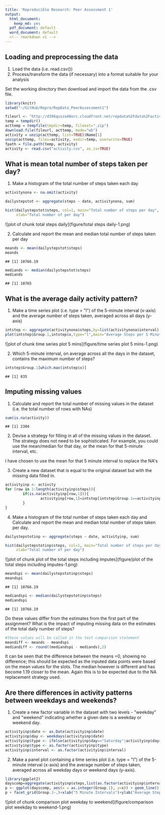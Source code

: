 ```yaml
---
title: 'Reproducible Research: Peer Assessment 1'
output:
  html_document:
    keep_md: yes
  pdf_document: default
  word_document: default
  <!-- rmarkdown v1 --> 
---
```



## Loading and preprocessing the data
1. Load the data (i.e. read.csv())
2. Process/transform the data (if necessary) into a format suitable for your
analysis

Set the working directory then download and import the data from the .csv file.


```r
library(knitr)
setwd("~/GitHub/Repro/RepData_PeerAssessment1")

fileurl <- "http://d396qusza40orc.cloudfront.net/repdata%2Fdata%2Factivity.zip"
temp = tempdir()
acttemp = tempfile(tmpdir=temp, fileext=".zip")
download.file(fileurl, acttemp, mode="wb")
activity = unzip(acttemp, list=TRUE)$Name[1]
unzip(acttemp, files=activity, exdir=temp, overwrite=TRUE)
fpath = file.path(temp, activity)
activity <- read.csv("activity.csv", as.is=TRUE)
```

## What is mean total number of steps taken per day?

1. Make a histogram of the total number of steps taken each day


```r
activitynona <- na.omit(activity)

dailystepstot <- aggregate(steps ~ date, activitynona, sum)

hist(dailystepstot$steps, col=1, main="Total number of steps per day", 
     xlab="Total number of per day")
```

![plot of chunk total steps daily](figure/total steps daily-1.png) 

2. Calculate and report the mean and median total number of steps taken
per day


```r
meands <- mean(dailystepstot$steps)
meands
```

```
## [1] 10766.19
```


```r
mediands <- median(dailystepstot$steps)
mediands
```

```
## [1] 10765
```

## What is the average daily activity pattern?

1. Make a time series plot (i.e. type = "l") of the 5-minute interval (x-axis)
and the average number of steps taken, averaged across all days (y-axis)


```r
intstep <- aggregate(activitynona$steps,by=list(activitynona$interval),FUN=mean)
plot(intstep$Group.1,intstep$x,type="l",main="Average Steps per 5 Minute Interval",ylab="Average Number of Steps", xlab="Time")
```

![plot of chunk time series plot 5 mins](figure/time series plot 5 mins-1.png) 

2. Which 5-minute interval, on average across all the days in the dataset,
contains the maximum number of steps?

```r
intstep$Group.1[which.max(intstep$x)]
```

```
## [1] 835
```

## Imputing missing values
1. Calculate and report the total number of missing values in the dataset
(i.e. the total number of rows with NAs)


```r
sum(is.na(activity))
```

```
## [1] 2304
```

2. Devise a strategy for filling in all of the missing values in the dataset. The
strategy does not need to be sophisticated. For example, you could use
the mean/median for that day, or the mean for that 5-minute interval, etc.

I have chosen to use the mean for that 5 minute interval to replace the NA's

3. Create a new dataset that is equal to the original dataset but with the
missing data filled in.


```r
activityinp <- activity
for (row in 1:length(activityinp$steps)){
        if(is.na(activityinp[row,1])){
                activityinp[row,1]=intstep[intstep$Group.1==activityinp[row,3],2]
        }
}
```

4. Make a histogram of the total number of steps taken each day and Calculate
and report the mean and median total number of steps taken per day. 



```r
dailystepstotinp <- aggregate(steps ~ date, activityinp, sum)

hist(dailystepstotinp$steps, col=1, main="Total number of steps per day (inc inputed data)", 
     xlab="Total number of per day")
```

![plot of chunk plot of the total steps including imputes](figure/plot of the total steps including imputes-1.png) 


```r
meandspi <- mean(dailystepstotinp$steps)
meandspi
```

```
## [1] 10766.19
```


```r
mediandspi <- median(dailystepstotinp$steps)
mediandspi
```

```
## [1] 10766.19
```

Do these values differ from the estimates from the first part of the assignment?
What is the impact of imputing missing data on the estimates of the total
daily number of steps?


```r
#these values will be called in the text comparison statement
meandiff <- meands - meandspi
mediandiff <- round((mediandspi - mediands),2)
```

It can be seen that the difference between the means =0, showing no difference; this should be expected as the inputed data points were based on the mean values for the slots. The median however is different and has become 1.19 closer to the mean. Again this is to be expected due to the NA replacement strategy used.


## Are there differences in activity patterns between weekdays and weekends?

1. Create a new factor variable in the dataset with two levels - "weekday"
and "weekend" indicating whether a given date is a weekday or weekend
day.


```r
activityinp$date <- as.Date(activityinp$date)
activityinp$day <- weekdays(activityinp$date)
activityinp$type <- ifelse(activityinp$day=="Saturday"|activityinp$day=="Sunday","weekend","weekday")
activityinp$type <- as.factor(activityinp$type)
activityinp$interval <- as.factor(activityinp$interval)
```


2. Make a panel plot containing a time series plot (i.e. type = "l") of the
5-minute interval (x-axis) and the average number of steps taken, averaged
across all weekday days or weekend days (y-axis).


```r
library(ggplot2)
dayscomp=aggregate(activityinp$steps,list(as.factor(activityinp$interval),as.factor(activityinp$type)),mean)
p <- ggplot(dayscomp, aes(x = as.integer(Group.1), y=x)) + geom_line()
p + facet_grid(Group.2~.)+xlab("5 Minute Intervals")+ylab("Average Steps in Interval")+ggtitle("Activity Comparison between Weekdays and Weekends")+theme(plot.title = element_text(lineheight=.8, face="bold"))
```

![plot of chunk comparison plot weekday to weekend](figure/comparison plot weekday to weekend-1.png) 
